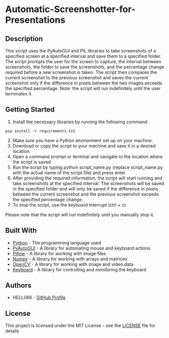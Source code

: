 # Automatic-Screenshotter-for-Presentations
## Description

This script uses the PyAutoGUI and PIL libraries to take screenshots of a specified screen at a specified interval and save them to a specified folder. The script prompts the user for the screen to capture, the interval between screenshots, the folder to save the screenshots, and the percentage change required before a new screenshot is taken. The script then compares the current screenshot to the previous screenshot and saves the current screenshot only if the difference in pixels between the two images exceeds the specified percentage. Note: the script will run indefinitely until the user terminates it.

## Getting Started

1. Install the necessary libraries by running the following command:
```
pip install -r requirements.txt
```
2. Make sure you have a Python environment set up on your machine.
3. Download or copy the script to your machine and save it in a desired location.
4. Open a command prompt or terminal and navigate to the location where the script is saved.
5. Run the script by typing python script_name.py (replace script_name.py with the actual name of the script file) and press enter.
6. After providing the required information, the script will start running and take screenshots at the specified interval. The screenshots will be saved in the specified folder and will only be saved if the difference in pixels between the current screenshot and the previous screenshot exceeds the specified percentage change.
7. To stop the script, use the keyboard interrupt (ctrl + c)

Please note that the script will run indefinitely until you manually stop it.

## Built With
- [Python](https://www.python.org/) - The programming language used
- [PyAutoGUI](https://pypi.org/project/PyAutoGUI/) - A library for automating mouse and keyboard actions
- [Pillow](https://pypi.org/project/Pillow/) - A library for working with image files
- [Numpy](https://numpy.org/) - A library for working with arrays and matrices
- [OpenCV](https://opencv.org/) - A library for working with image and video data
- [Keyboard](https://pypi.org/project/keyboard/) - A library for controlling and monitoring the keyboard
## Authors
- HELL066 - [GitHub Profile](https://github.com/HELL066)

## License

This project is licensed under the MIT License - see the [LICENSE](LICENSE) file for details
